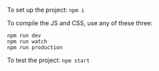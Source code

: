 To set up the project:
`npm i`

To compile the JS and CSS, use any of these three:
```
npm run dev
npm run watch
npm run production
```

To test the project:
`npm start`

